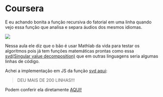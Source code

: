 # Coursera

E eu achando bonita a função recursiva do fatorial em uma linha quando vejo essa função que analisa e separa áudios dos mesmos idiomas.

![](https://raw.githubusercontent.com/suissa/estudos-sobre-inteligencia-artificial/master/assets/images/oneline.png)


Nessa aula ele diz que o bão é usar Mathlab da vida para testar os algoritmos pois já tem funções matemáticas prontas como essa [svd(Singular value decomposition)](https://en.wikipedia.org/wiki/Singular_value_decomposition) que em outras linguagens seria algumas linhas de código.

Achei a implementação em JS da função [svd aqui](http://www.numericjs.com/lib/numeric-1.2.6.js):

> DEU MAIS DE 200 LINHAS!!!

Podem conferir ela diretamente [AQUI!](https://github.com/suissa/estudos-sobre-inteligencia-artificial/blob/master/estudos/svd.js)
